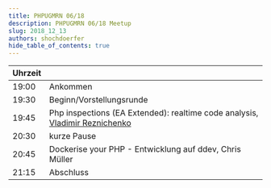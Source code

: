 ```yaml
---
title: PHPUGMRN 06/18
description: PHPUGMRN 06/18 Meetup
slug: 2018_12_13
authors: shochdoerfer
hide_table_of_contents: true
---
```


| Uhrzeit |                                                                                                             | 
|---------|-------------------------------------------------------------------------------------------------------------|
| 19:00   | Ankommen                                                                                                    |
| 19:30   | Beginn/Vorstellungsrunde                                                                                    |
| 19:45   | Php inspections (EA Extended): realtime code analysis, [Vladimir Reznichenko](https://twitter.com/kalessil) |
| 20:30   | kurze Pause                                                                                                 |
| 20:45   | Dockerise your PHP - Entwicklung auf ddev, Chris Müller                                                     |
| 21:15   | Abschluss                                                                                                   |
